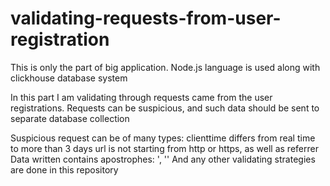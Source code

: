 # validating-requests-from-user-registration
This is only the part of big application.
Node.js language is used along with clickhouse database system

In this part I am validating through requests came from the user registrations.
Requests can be suspicious, and such data should be sent to separate database collection

Suspicious request can be of many types:
clienttime differs from real time to more than 3 days
url is not starting from http or https, as well as referrer
Data written contains apostrophes: ', ''
And any other validating strategies are done in this repository
